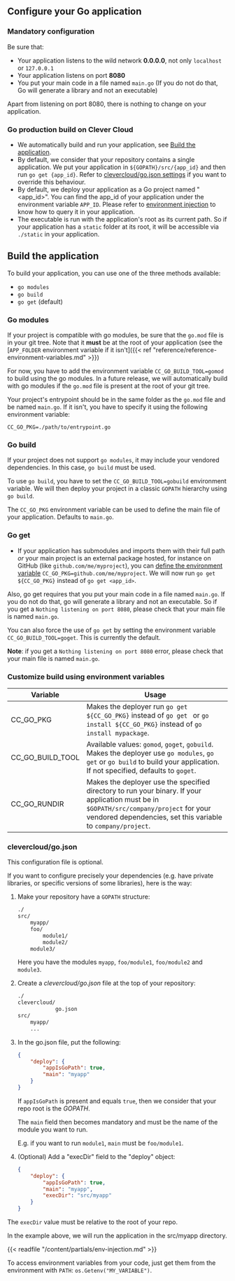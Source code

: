 ## Configure your Go application

### Mandatory configuration

Be sure that:

* Your application listens to the wild network **0.0.0.0**, not only `localhost` or `127.0.0.1`
* Your application listens on port **8080**
* You put your main code in a file named `main.go` (If you do not do that, Go will generate a library and not an executable)

Apart from listening on port 8080, there is nothing to change on your application.

### Go production build on Clever Cloud

* We automatically build and run your application, see [Build the application](#build-the-application). 
* By default, we consider that your repository contains a single application. We put your application in `${GOPATH}/src/{app_id}` and then run `go get {app_id}`. Refer to [clevercloud/go.json settings](#clevercloud/go.json-settings) if you want to override this behaviour.
* By default, we deploy your application as a Go project named "<app_id>". You can find the app_id of your application under the environment variable `APP_ID`. Please refer to [environment injection](#environment-injection) to know how to query it in your application.
* The executable is run with the application's root as its current path. So if your application has a `static` folder at its root, it will be accessible via `./static` in your application.

## Build the application

To build your application, you can use one of the three methods available:

- `go modules`
- `go build`
- `go get` (default)

### Go modules

If your project is compatible with go modules, be sure that the `go.mod` file is in your git tree. Note that it **must** be at the root of your application (see the [`APP_FOLDER` environment variable if it isn't]({{< ref "reference/reference-environment-variables.md" >}})

For now, you have to add the environment variable `CC_GO_BUILD_TOOL=gomod` to build using the go modules. In a future release, we will automatically
build with go modules if the `go.mod` file is present at the root of your git tree.

Your project's entrypoint should be in the same folder as the `go.mod` file and be named `main.go`. If it isn't, you have to specify it using the following environment variable:

`CC_GO_PKG=./path/to/entrypoint.go`

### Go build

If your project does not support `go modules`, it may include your vendored dependencies. In this case, `go build` must be used.

To use `go build`, you have to set the `CC_GO_BUILD_TOOL=gobuild` environment variable.
We will then deploy your project in a classic `GOPATH` hierarchy using `go build`.

The `CC_GO_PKG` environment variable can be used to define the main file of your application. Defaults to `main.go`.

### Go get

* If your application has submodules and imports them with their full path *or* your main project is an external package hosted, for instance on GitHub (like `github.com/me/myproject`), you can [define the environment variable](#setting-up-environment-variables-on-clever-cloud) `CC_GO_PKG=github.com/me/myproject`. We will now run `go get ${CC_GO_PKG}` instead of `go get <app_id>`.

Also, go get requires that you put your main code in a file named `main.go`. If you
do not do that, go will generate a library and not an executable. So if you get a `Nothing
listening on port 8080`, please check that your main file is named `main.go`.

You can also force the use of `go get` by setting the environment variable `CC_GO_BUILD_TOOL=goget`. This is currently the default.

**Note**: if you get a `Nothing listening on port 8080` error, please check that your main file is named `main.go`.

### Customize build using environment variables

<table id="go_envs" class="table table-bordered, table-striped">
    <thead>
        <tr>
            <th>Variable</th>
            <th>Usage</th>
        </tr>
    </thead>
    <tbody>
        <tr>
            <td>CC_GO_PKG</td>
            <td>
                Makes the deployer run <code>go get ${CC_GO_PKG}</code> instead of <code>go get <app_id></code> or <code>go install ${CC_GO_PKG}</code> instead of <code>go install mypackage</code>.
            </td>
        </tr>
        <tr>
            <td>CC_GO_BUILD_TOOL</td>
            <td>
                Available values: <code>gomod</code>, <code>goget</code>, <code>gobuild</code>. Makes the deployer use <code>go modules</code>, <code>go get</code> or <code>go build</code> to build your application. If not specified, defaults to <code>goget</code>.
            </td>
        </tr>
        <tr>
            <td>CC_GO_RUNDIR</td>
            <td>
                Makes the deployer use the specified directory to run your binary. If your application must be in <code>$GOPATH/src/company/project</code> for your vendored dependencies, set this variable to <code>company/project</code>.
            </td>
        </tr>
    </tbody>
</table>


### clevercloud/go.json

This configuration file is optional.

If you want to configure precisely your dependencies (e.g. have private libraries, or specific versions of some libraries), here is the way:

1. Make your repository have a `GOPATH` structure:
    ```txt
    ./
    src/
        myapp/
        foo/
            module1/
            module2/
        module3/
    ```

    Here you have the modules `myapp`, `foo/module1`, `foo/module2` and `module3`.

2. Create a *clevercloud/go.json* file at the top of your repository:

    ```txt
    ./
    clevercloud/
                go.json
    src/
        myapp/
        ...
    ```

3. In the go.json file, put the following:

    ```json
    {
        "deploy": {
            "appIsGoPath": true,
            "main": "myapp"
        }
    }
    ```

    If `appIsGoPath` is present and equals `true`, then we consider that your repo root is the *GOPATH*.

    The `main` field then becomes mandatory and must be the name of the module you want to run.

    E.g. if you want to run `module1`, `main` must be `foo/module1`.

4. (Optional) Add a "execDir" field to the "deploy" object:

    ```json
    {
        "deploy": {
            "appIsGoPath": true,
            "main": "myapp",
            "execDir": "src/myapp"
        }
    }
    ```


The `execDir` value must be relative to the root of your repo.

In the example above, we will run the application in the src/myapp directory.

{{< readfile "/content/partials/env-injection.md" >}}

To access environment variables from your code, just get them from the environment with `PATH`: `os.Getenv("MY_VARIABLE")`.
